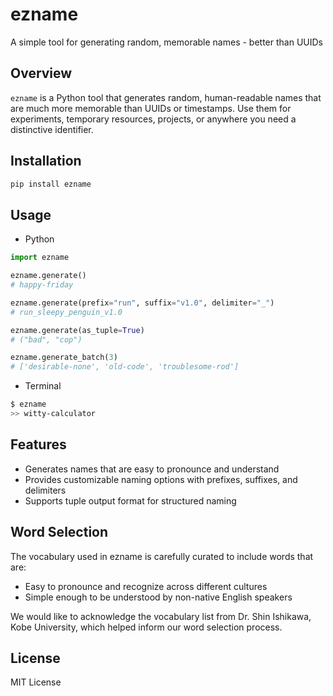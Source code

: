 # ezname

A simple tool for generating random, memorable names - better than UUIDs

## Overview

`ezname` is a Python tool that generates random, human-readable names that are much more memorable than UUIDs or timestamps. Use them for experiments, temporary resources, projects, or anywhere you need a distinctive identifier.

## Installation

```bash
pip install ezname
```

## Usage

- Python

```python
import ezname

ezname.generate()
# happy-friday

ezname.generate(prefix="run", suffix="v1.0", delimiter="_")
# run_sleepy_penguin_v1.0

ezname.generate(as_tuple=True)
# ("bad", "cop")

ezname.generate_batch(3)
# ['desirable-none', 'old-code', 'troublesome-rod']
```

- Terminal

```bash
$ ezname
>> witty-calculator
```

## Features

- Generates names that are easy to pronounce and understand
- Provides customizable naming options with prefixes, suffixes, and delimiters
- Supports tuple output format for structured naming

## Word Selection

The vocabulary used in ezname is carefully curated to include words that are:

- Easy to pronounce and recognize across different cultures
- Simple enough to be understood by non-native English speakers

We would like to acknowledge the vocabulary list from Dr. Shin Ishikawa, Kobe University, which helped inform our word selection process.

## License

MIT License

